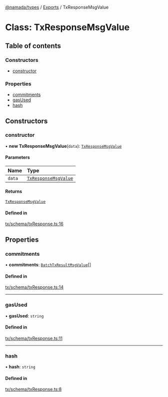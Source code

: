 [@namada/types](../README.md) / [Exports](../modules.md) / TxResponseMsgValue

# Class: TxResponseMsgValue

## Table of contents

### Constructors

- [constructor](TxResponseMsgValue.md#constructor)

### Properties

- [commitments](TxResponseMsgValue.md#commitments)
- [gasUsed](TxResponseMsgValue.md#gasused)
- [hash](TxResponseMsgValue.md#hash)

## Constructors

### constructor

• **new TxResponseMsgValue**(`data`): [`TxResponseMsgValue`](TxResponseMsgValue.md)

#### Parameters

| Name | Type |
| :------ | :------ |
| `data` | [`TxResponseMsgValue`](TxResponseMsgValue.md) |

#### Returns

[`TxResponseMsgValue`](TxResponseMsgValue.md)

#### Defined in

[tx/schema/txResponse.ts:16](https://github.com/anoma/namada-interface/blob/52e59b9f/packages/types/src/tx/schema/txResponse.ts#L16)

## Properties

### commitments

• **commitments**: [`BatchTxResultMsgValue`](BatchTxResultMsgValue.md)[]

#### Defined in

[tx/schema/txResponse.ts:14](https://github.com/anoma/namada-interface/blob/52e59b9f/packages/types/src/tx/schema/txResponse.ts#L14)

___

### gasUsed

• **gasUsed**: `string`

#### Defined in

[tx/schema/txResponse.ts:11](https://github.com/anoma/namada-interface/blob/52e59b9f/packages/types/src/tx/schema/txResponse.ts#L11)

___

### hash

• **hash**: `string`

#### Defined in

[tx/schema/txResponse.ts:8](https://github.com/anoma/namada-interface/blob/52e59b9f/packages/types/src/tx/schema/txResponse.ts#L8)
